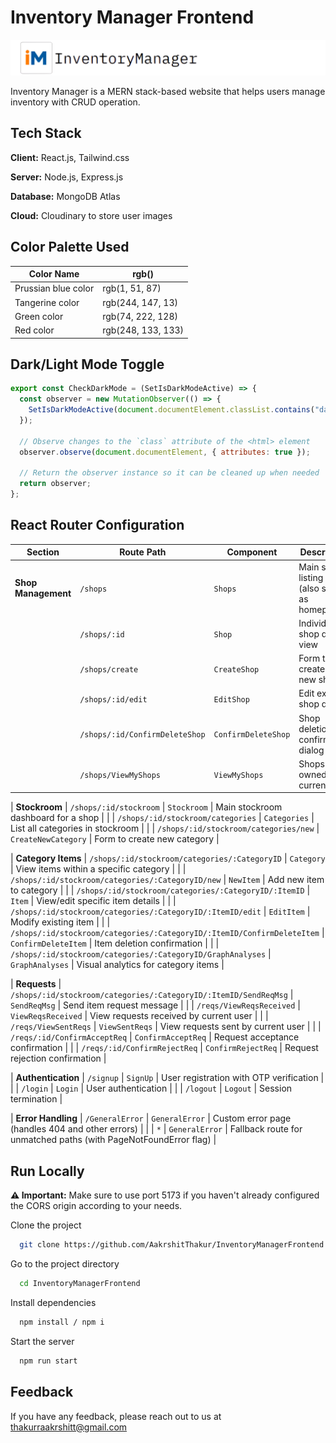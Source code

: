 # Inventory Manager Frontend

![Inventor Manager logo](https://github.com/AakrshitThakur/InventoryManagerFrontend/blob/main/public/images/Navbar.png)

Inventory Manager is a MERN stack-based website that helps users manage inventory with CRUD operation.

## Tech Stack

**Client:** React.js, Tailwind.css

**Server:** Node.js, Express.js

**Database:** MongoDB Atlas

**Cloud:** Cloudinary to store user images

## Color Palette Used

| Color Name          | rgb()              |
| ------------------- | ------------------ |
| Prussian blue color | rgb(1, 51, 87)     |
| Tangerine color     | rgb(244, 147, 13)  |
| Green color         | rgb(74, 222, 128)  |
| Red color           | rgb(248, 133, 133) |

## Dark/Light Mode Toggle

```javascript
export const CheckDarkMode = (SetIsDarkModeActive) => {
  const observer = new MutationObserver(() => {
    SetIsDarkModeActive(document.documentElement.classList.contains("dark"));
  });

  // Observe changes to the `class` attribute of the <html> element
  observer.observe(document.documentElement, { attributes: true });

  // Return the observer instance so it can be cleaned up when needed
  return observer;
};
```

## React Router Configuration

| Section             | Route Path                     | Component           | Description                                       |
| ------------------- | ------------------------------ | ------------------- | ------------------------------------------------- |
| **Shop Management** | `/shops`                       | `Shops`             | Main shops listing page (also serves as homepage) |
|                     | `/shops/:id`                   | `Shop`              | Individual shop details view                      |
|                     | `/shops/create`                | `CreateShop`        | Form to create a new shop                         |
|                     | `/shops/:id/edit`              | `EditShop`          | Edit existing shop details                        |
|                     | `/shops/:id/ConfirmDeleteShop` | `ConfirmDeleteShop` | Shop deletion confirmation dialog                 |
|                     | `/shops/ViewMyShops`           | `ViewMyShops`       | Shops owned by current user                       |

| **Stockroom** | `/shops/:id/stockroom` | `Stockroom` | Main stockroom dashboard for a shop |
| | `/shops/:id/stockroom/categories` | `Categories` | List all categories in stockroom |
| | `/shops/:id/stockroom/categories/new` | `CreateNewCategory` | Form to create new category |

| **Category Items** | `/shops/:id/stockroom/categories/:CategoryID` | `Category` | View items within a specific category |
| | `/shops/:id/stockroom/categories/:CategoryID/new` | `NewItem` | Add new item to category |
| | `/shops/:id/stockroom/categories/:CategoryID/:ItemID` | `Item` | View/edit specific item details |
| | `/shops/:id/stockroom/categories/:CategoryID/:ItemID/edit` | `EditItem` | Modify existing item |
| | `/shops/:id/stockroom/categories/:CategoryID/:ItemID/ConfirmDeleteItem` | `ConfirmDeleteItem` | Item deletion confirmation |
| | `/shops/:id/stockroom/categories/:CategoryID/GraphAnalyses` | `GraphAnalyses` | Visual analytics for category items |

| **Requests** | `/shops/:id/stockroom/categories/:CategoryID/:ItemID/SendReqMsg` | `SendReqMsg` | Send item request message |
| | `/reqs/ViewReqsReceived` | `ViewReqsReceived` | View requests received by current user |
| | `/reqs/ViewSentReqs` | `ViewSentReqs` | View requests sent by current user |
| | `/reqs/:id/ConfirmAcceptReq` | `ConfirmAcceptReq` | Request acceptance confirmation |
| | `/reqs/:id/ConfirmRejectReq` | `ConfirmRejectReq` | Request rejection confirmation |

| **Authentication** | `/signup` | `SignUp` | User registration with OTP verification |
| | `/login` | `Login` | User authentication |
| | `/logout` | `Logout` | Session termination |

| **Error Handling** | `/GeneralError` | `GeneralError` | Custom error page (handles 404 and other errors) |
| | `*` | `GeneralError` | Fallback route for unmatched paths (with PageNotFoundError flag) |

## Run Locally

**⚠️ Important:** Make sure to use port 5173 if you haven't already configured the CORS origin according to your needs.

Clone the project

```bash
  git clone https://github.com/AakrshitThakur/InventoryManagerFrontend.git
```

Go to the project directory

```bash
  cd InventoryManagerFrontend
```

Install dependencies

```bash
  npm install / npm i
```

Start the server

```bash
  npm run start
```

## Feedback

If you have any feedback, please reach out to us at thakurraakrshitt@gmail.com
